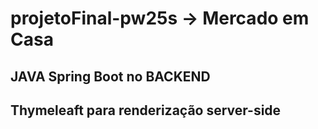 # projetoFinal-pw25s -> Mercado em Casa

## JAVA Spring Boot no BACKEND 
## Thymeleaft para renderização server-side
